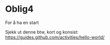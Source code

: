 # Oblig4
For å ha en start

Sjekk ut denne btw, kort og konsist: https://guides.github.com/activities/hello-world/
